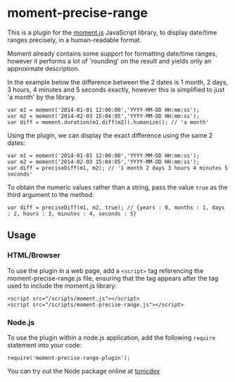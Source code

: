# moment-precise-range

This is a plugin for the <a href="http://momentjs.com/">moment.js</a> JavaScript library, to display date/time ranges precisely, in a human-readable format.

Moment already contains some support for formatting date/time ranges, however it performs a lot of 'rounding' on the result and yields only an approximate description.
 
In the example below the difference between the 2 dates is 1 month, 2 days, 3 hours, 4 minutes and 5 seconds exactly, however this is simplified to just 'a month' by the library. 

    var m1 = moment('2014-01-01 12:00:00','YYYY-MM-DD HH:mm:ss');
    var m2 = moment('2014-02-03 15:04:05','YYYY-MM-DD HH:mm:ss');
    var diff = moment.duration(m1.diff(m2)).humanize(); // 'a month'

Using the plugin, we can display the exact difference using the same 2 dates:

    var m1 = moment('2014-01-01 12:00:00','YYYY-MM-DD HH:mm:ss');
    var m2 = moment('2014-02-03 15:04:05','YYYY-MM-DD HH:mm:ss');
    var diff = preciseDiff(m1, m2); // '1 month 2 days 3 hours 4 minutes 5 seconds'

To obtain the numeric values rather than a string, pass the value `true` as the third argument to the method:

    var diff = preciseDiff(m1, m2, true); // {years : 0, months : 1, days : 2, hours : 3, minutes : 4, seconds : 5}

## Usage

### HTML/Browser

To use the plugin in a web page, add a `<script>` tag referencing the moment-precise-range.js file, ensuring that the tag appears 
after the tag used to include the moment.js library:

    <script src="/scripts/moment.js"></script>
    <script src="/scripts/moment-precise-range.js"></script>

### Node.js

To use the plugin within a node.js application, add the following `require` statement into your code:

    require('moment-precise-range-plugin');

You can try out the Node package online at <a href="https://tonicdev.com/npm/moment-precise-range-plugin">tonicdev</a>
